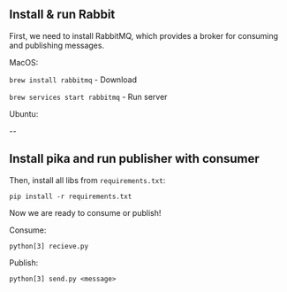 Install & run Rabbit
-

First, we need to install RabbitMQ, which provides a broker for consuming and publishing messages.

MacOS: 

``brew install rabbitmq`` - Download

`brew services start rabbitmq` - Run server

Ubuntu:


 --



Install **pika** and run publisher with consumer
-

Then, install all libs from `requirements.txt`:

`pip install -r requirements.txt`

Now we are ready to consume or publish!

Consume:

`python[3] recieve.py`

Publish:

`python[3] send.py <message>`


